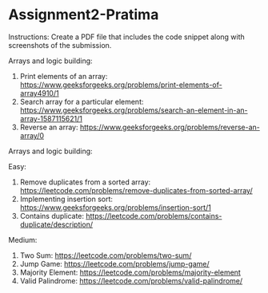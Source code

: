 # Assignment2-Pratima

Instructions: Create a PDF file that includes the code snippet along with screenshots of the submission.

Arrays and logic building:
1. Print elements of an array: https://www.geeksforgeeks.org/problems/print-elements-of-array4910/1
2. Search array for a particular element: https://www.geeksforgeeks.org/problems/search-an-element-in-an-array-1587115621/1
3. Reverse an array: https://www.geeksforgeeks.org/problems/reverse-an-array/0

Arrays and logic building:

Easy:
1. Remove duplicates from a sorted array: https://leetcode.com/problems/remove-duplicates-from-sorted-array/
2. Implementing insertion sort: https://www.geeksforgeeks.org/problems/insertion-sort/1
3. Contains duplicate: https://leetcode.com/problems/contains-duplicate/description/

Medium:
1. Two Sum: https://leetcode.com/problems/two-sum/
2. Jump Game: https://leetcode.com/problems/jump-game/
3. Majority Element: https://leetcode.com/problems/majority-element
4. Valid Palindrome: https://leetcode.com/problems/valid-palindrome/
